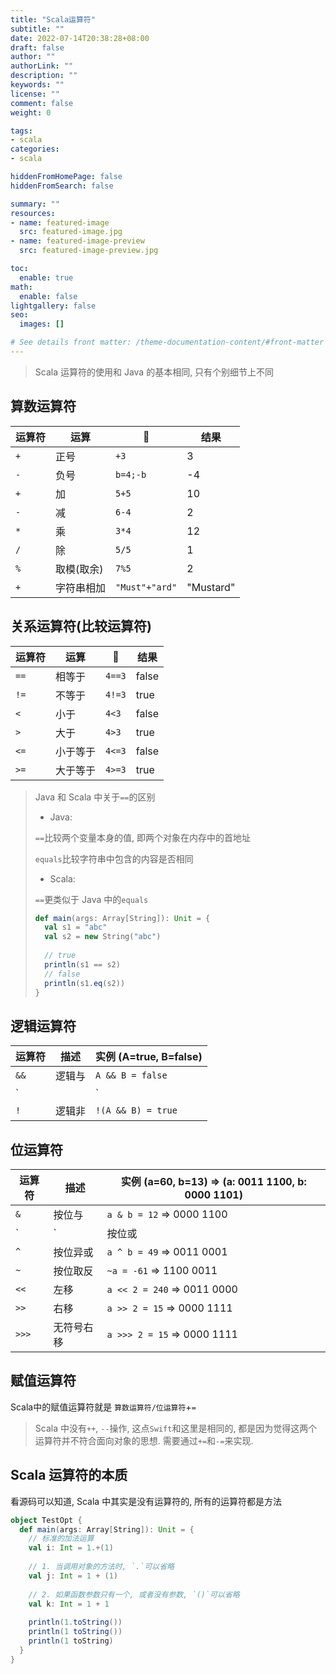 ```yaml
---
title: "Scala运算符"
subtitle: ""
date: 2022-07-14T20:38:28+08:00
draft: false
author: ""
authorLink: ""
description: ""
keywords: ""
license: ""
comment: false
weight: 0

tags:
- scala
categories:
- scala

hiddenFromHomePage: false
hiddenFromSearch: false

summary: ""
resources:
- name: featured-image
  src: featured-image.jpg
- name: featured-image-preview
  src: featured-image-preview.jpg

toc:
  enable: true
math:
  enable: false
lightgallery: false
seo:
  images: []

# See details front matter: /theme-documentation-content/#front-matter
---
```


<!--more-->



> Scala 运算符的使用和 Java 的基本相同, 只有个别细节上不同



## 算数运算符

| 运算符 | 运算       | 🌰              | 结果      |
| ------ | ---------- | -------------- | --------- |
| `+`    | 正号       | `+3`           | 3         |
| `-`    | 负号       | `b=4;-b`       | -4        |
| `+`    | 加         | `5+5`          | 10        |
| `-`    | 减         | `6-4`          | 2         |
| `*`    | 乘         | `3*4`          | 12        |
| `/`    | 除         | `5/5`          | 1         |
| `%`    | 取模(取余) | `7%5`          | 2         |
| `+`    | 字符串相加 | `"Must"+"ard"` | "Mustard" |



## 关系运算符(比较运算符)

| 运算符 | 运算     | 🌰      | 结果  |
| ------ | -------- | ------ | ----- |
| `==`   | 相等于   | `4==3` | false |
| `!=`   | 不等于   | `4!=3` | true  |
| `<`    | 小于     | `4<3`  | false |
| `>`    | 大于     | `4>3`  | true  |
| `<=`   | 小于等于 | `4<=3` | false |
| `>=`   | 大于等于 | `4>=3` | true  |

>Java 和 Scala 中关于`==`的区别
>
>* Java: 
>
>  `==`比较两个变量本身的值, 即两个对象在内存中的首地址
>
>  `equals`比较字符串中包含的内容是否相同
>
>* Scala: 
>
>  `==`更类似于 Java 中的`equals`
>
>  ```scala
>  def main(args: Array[String]): Unit = {
>    val s1 = "abc"
>    val s2 = new String("abc")
>    
>    // true
>    println(s1 == s2)
>    // false
>    println(s1.eq(s2))
>  }
>  ```



## 逻辑运算符

| 运算符 | 描述   | 实例 (A=true, B=false) |
| ------ | ------ | ---------------------- |
| `&&`   | 逻辑与 | `A && B = false`       |
| `||`   | 逻辑或 | `A || B = true`        |
| `!`    | 逻辑非 | `!(A && B) = true`     |



## 位运算符

| 运算符 | 描述       | 实例 (a=60, b=13) => (a: 0011 1100, b: 0000 1101) |
| ------ | ---------- | ------------------------------------------------- |
| `&`    | 按位与     | `a & b = 12` => 0000 1100                         |
| `|`    | 按位或     | `a | b = 61` => 0011 1101                         |
| `^`    | 按位异或   | `a ^ b = 49` => 0011 0001                         |
| `~`    | 按位取反   | `~a = -61` => 1100 0011                           |
| `<<`   | 左移       | `a << 2 = 240` => 0011 0000                       |
| `>>`   | 右移       | `a >> 2 = 15` => 0000 1111                        |
| `>>>`  | 无符号右移 | `a >>> 2 = 15` => 0000 1111                       |



## 赋值运算符

Scala中的赋值运算符就是 `算数运算符/位运算符`+`=`

> Scala 中没有`++`, `--`操作, 这点`Swift`和这里是相同的, 都是因为觉得这两个运算符并不符合面向对象的思想. 需要通过`+=`和`-=`来实现. 



## Scala 运算符的本质

看源码可以知道, Scala 中其实是没有运算符的, 所有的运算符都是方法

```Scala
object TestOpt {
  def main(args: Array[String]): Unit = {
    // 标准的加法运算
    val i: Int = 1.+(1)
    
    // 1. 当调用对象的方法时, `.`可以省略
    val j: Int = 1 + (1)
    
    // 2. 如果函数参数只有一个, 或者没有参数, `()`可以省略
    val k: Int = 1 + 1
    
    println(1.toString())
    println(1 toString())
    println(1 toString)
  }
}
```

